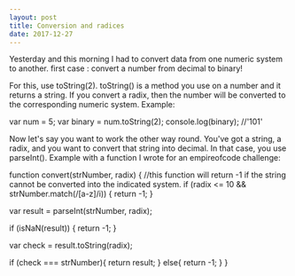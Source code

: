 ```yaml
---
layout: post
title: Conversion and radices
date: 2017-12-27
---
```


Yesterday and this morning I had to convert data from one numeric system to another.
first case : convert a number from decimal to binary!

For this, use toString(2). toString() is a method you use on a number and it returns a string. If you convert a radix, then the number will be converted to the corresponding numeric system.
Example:

   var num = 5;
    var binary = num.toString(2);
   console.log(binary); //'101'
  
Now let's say you want to work the other way round. You've got a string, a radix, and you want to convert that string into decimal.
In that case, you use parseInt(). Example with a function I wrote for an empireofcode challenge:

  function convert(strNumber, radix) {
  //this function will return -1 if the string cannot be converted into the indicated system.
    if (radix <= 10 && strNumber.match(/[a-z]/i)) {
        return -1;
    }
    
  var result = parseInt(strNumber, radix);

  if (isNaN(result)) {
      return -1;
  }

  var check = result.toString(radix);

  if (check === strNumber){
    return result;
    }
  else{
    return -1;
    }
  }
